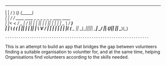 


 _    _                             _    _____                  
| |  / )                           (_)  (_____)                 
| | / /  ____   ____  _   _  _   _  _      _    ____    ____    
| |< <  / _  | / ___)| | | || | | || |    | |  |  _ \  / ___)   
| | \ \( ( | || |    | |_| | \ V / | |   _| |_ | | | |( (___  _ 
|_|  \_)\_||_||_|     \____|  \_/  |_|  (_____)|_| |_| \____)(_)
                                                            

    ----------------------------------------------------------------- 


This is an attempt to build an app that bridges the gap between volunteers finding a suitable organisation to voluntter for, and at the same time, helping Organisations find volunteers according to the skills needed.
